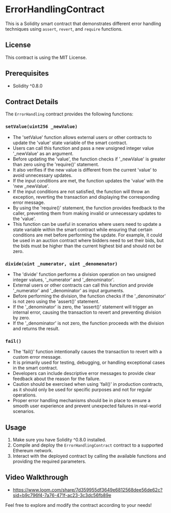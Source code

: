 # ErrorHandlingContract

This is a Solidity smart contract that demonstrates different error handling techniques using `assert`, `revert`, and `require` functions.

## License

This contract is using the MIT License.

## Prerequisites

- Solidity ^0.8.0

## Contract Details

The `ErrorHandling` contract provides the following functions:

### `setValue(uint256 _newValue)`

- The 'setValue' function allows external users or other contracts to update the 'value' state variable of the smart contract.
- Users can call this function and pass a new unsigned integer value '_newValue' as an argument.
- Before updating the 'value', the function checks if '_newValue' is greater than zero using the 'require()' statement.
- It also verifies if the new value is different from the current 'value' to avoid unnecessary updates.
- If the input conditions are met, the function updates the 'value' with the 'new _newValue'.
- If the input conditions are not satisfied, the function will throw an exception, reverting the transaction and displaying the corresponding error message.
- By using the 'require()' statement, the function provides feedback to the caller, preventing them from making invalid or unnecessary updates to the 'value'.
- This function can be useful in scenarios where users need to update a state variable within the smart contract while ensuring that certain conditions are met before performing the update. For example, it could be used in an auction contract where bidders need to set their bids, but the bids must be higher than the current highest bid and should not be zero.




### `divide(uint _numerator, uint _denomenator)`

- The 'divide' function performs a division operation on two unsigned integer values, '_numerator' and '_denominator'.
- External users or other contracts can call this function and provide '_numerator' and '_denominator' as input arguments.
- Before performing the division, the function checks if the '_denominator' is not zero using the 'assert()' statement.
- If the '_denominator' is zero, the 'assert()' statement will trigger an internal error, causing the transaction to revert and preventing division by zero.
- If the '_denominator' is not zero, the function proceeds with the division and returns the result.


### `fail()`

- The 'fail()' function intentionally causes the transaction to revert with a custom error message.
- It is primarily used for testing, debugging, or handling exceptional cases in the smart contract.
- Developers can include descriptive error messages to provide clear feedback about the reason for the failure.
- Caution should be exercised when using 'fail()' in production contracts, as it should only be used for specific purposes and not for regular operations.
- Proper error handling mechanisms should be in place to ensure a smooth user experience and prevent unexpected failures in real-world scenarios.


## Usage

1. Make sure you have Solidity ^0.8.0 installed.
2. Compile and deploy the `ErrorHandlingContract` contract to a supported Ethereum network.
3. Interact with the deployed contract by calling the available functions and providing the required parameters.

## Video Walkthrough

- https://www.loom.com/share/7d359955df3649e6812568dee56de62c?sid=b9c796f4-7a76-471f-ac23-3c3dc56fb89e


Feel free to explore and modify the contract according to your needs!
